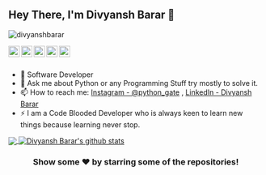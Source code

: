 ## Hey There, I'm Divyansh Barar 👋

<p align="left"> <img src="https://komarev.com/ghpvc/?username=divyanshbarar&label=Views&color=blue&style=plastic" alt="divyanshbarar" /> </p>


<a href="https://www.linkedin.com/in/divyansh-barar-76b996192/">
  <img align="left" alt="Divyansh Barar's Linkdein" width="22px" src="https://cdn.jsdelivr.net/npm/simple-icons@v3/icons/linkedin.svg" />
</a>
<a href="https://github.com/divyanshbarar">
  <img align="left" alt="Divyansh Barar's Github" width="22px" src="https://cdn.jsdelivr.net/npm/simple-icons@v3/icons/github.svg" />
</a>
<a href="https://www.instagram.com/python_gate/">
  <img align="left" alt="PYTHON GATE || DIVYANSH BARAR 's Instagram" width="22px" src="https://cdn.jsdelivr.net/npm/simple-icons@v3/icons/instagram.svg" />
</a>
<a href="https://www.facebook.com/divyansh.barar.3">
  <img align="left" alt="Divyansh Barar's Facebook" width="22px" src="https://cdn.jsdelivr.net/npm/simple-icons@v3/icons/facebook.svg" />

<a href="https://chat.whatsapp.com/CKQEbZEky2q1OXthQMMAwv">
  <img align="left" alt="Join Whatsapp Group" width="22px" src="https://cdn.jsdelivr.net/npm/simple-icons@v3/icons/whatsapp.svg" />
</a>

<br/>
<br/>



- 🔭 Software Developer
- 💬 Ask me about Python or any Programming Stuff try mostly to solve it.
- 📫 How to reach me: [Instagram - @python_gate](https://www.instagram.com/python_gate/) , [LinkedIn - Divyansh Barar](https://www.linkedin.com/in/divyansh-barar-76b996192/)
- ⚡ I am a Code Blooded Developer who is always keen to learn new things because learning never stop.
   

<a href="https://github.com/divyanshbarar">
  <img align="center" src="https://github-readme-stats.vercel.app/api/top-langs/?username=divyanshbarar&theme=dark&hide_langs_below=1" />
</a>
<a href="https://github.com/divyanshbarar">
 <img align="center" src="https://github-readme-stats.vercel.app/api?username=divyanshbarar&show_icons=true&theme=dracula&line_height=27" alt="Divyansh Barar's github stats"/>
</a>


<div align="center">

### Show some ❤️ by starring some of the repositories!

</div>
